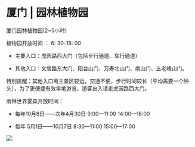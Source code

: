 # 厦门 | 园林植物园


[厦门园林植物园](http://www.mafengwo.cn/poi/14944.html)(2~5小时)

植物园开放时间 ： 6: 30-18: 00

- 主要入口：虎园路西大门（包括步行通道、车行通道）

- 其他入口：文曾路东大门、阳台山门、万寿北山门、南山门、五老峰山门。

特别提醒：其他入口离主景区较远，交通不便，步行时间较长（平均需要一个钟头），为了更便捷有效率地游览，游客出入请走虎园路西大门。

 雨林世界雾森开放时间：

- 每年10月8日——次年4月30日  9:00—11:00  14:00—16:00

- 每年 5月1日——10月7日    8:30—11:00  15:00—17:00

![](https://cdn.jsdelivr.net/gh/henrywu97/FigBed/Figs/20210219142722.jpg)










